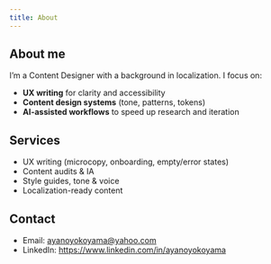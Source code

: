 ```yaml
---
title: About
---
```


<link rel="stylesheet" href="/style.css">

## About me
I’m a Content Designer with a background in localization. I focus on:
- **UX writing** for clarity and accessibility  
- **Content design systems** (tone, patterns, tokens)  
- **AI-assisted workflows** to speed up research and iteration

## Services
- UX writing (microcopy, onboarding, empty/error states)
- Content audits & IA
- Style guides, tone & voice
- Localization-ready content

## Contact
- Email: [ayanoyokoyama@yahoo.com](mailto:ayanoyokoyama@yahoo.com)  
- LinkedIn: <https://www.linkedin.com/in/ayanoyokoyama>
